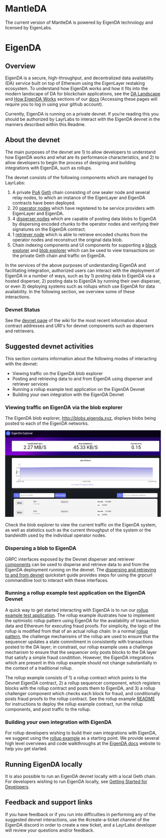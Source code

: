 # MantleDA

The current version of MantleDA is powered by EigenDA technology and licensed by EigenLabs.


# EigenDA

## Overview

EigenDA is a secure, high-throughput, and decentralized data availability (DA) service built on top of Ethereum using the EigenLayer restaking ecosystem. To understand how EigenDA works and how it fits into the modern landscape of DA for blockchain applications, see the [DA Landscape](https://docs.eigenda.xyz/data-availability/) and [How EigenDA Works](https://docs.eigenda.xyz/how-it-works/) sections of our [docs](https://docs.eigenda.xyz/) (Accessing these pages will require you to log in using your github account).

Currently, EigenDA is running on a private devnet. If you’re reading this you should be authorized by LayrLabs to interact with the EigenDA devnet in the manners described within this Readme.

## About the devnet

The main purposes of the devnet are 1) to allow developers to understand how EigenDA works and what are its performance characteristics, and 2) to allow developers to begin the process of designing and building integrations with EigenDA, such as rollups.

The devnet consists of the following components which are managed by LayrLabs:
1. A private [PoA](https://en.wikipedia.org/wiki/Proof_of_authority) [Geth](https://geth.ethereum.org/docs/getting-started) chain consisting of one sealer node and several relay nodes, to which an instance of the EigenLayer and EigenDA contracts have been deployed.
2. 20 [operator nodes](https://docs.eigenda.xyz/how-it-works/protocol/components/) which have registered to be service providers with EigenLayer and EigenDA.
3. 4 [disperser nodes](https://docs.eigenda.xyz/how-it-works/protocol/components/) which are capable of posting data blobs to EigenDA by dispersing encoded chunks to the operator nodes and verifying their signatures on the EigenDA contract.
4. 1 [retriever node](https://docs.eigenda.xyz/how-it-works/protocol/components/) which is able to retrieve encoded chunks from the operator nodes and reconstruct the original data blob.
5. Chain indexing components and UI components for supporting a [block explorer](http://blocks.eigenda.xyz) and [blob explorer](http://blocks.eigenda.xyz) which can be used to view transactions on the private Geth chain and traffic on EigenDA.

In the services of the above purposes of understanding EigenDA and facilitating integration, authorized users can interact with the deployment of EigenDA in a number of ways, such as by 1) posting data to EigenDA via a hosted disperser, 2) posting data to EigenDA by running their own disperser, or even 3) deploying systems such as rollups which use EigenDA for data availability. In the following section, we overview some of these interactions.

### Devnet Status

See the [devnet page](https://github.com/Layr-Labs/datalayr/wiki/Rollup-Devnet-environment-and-port-allocation) of the wiki for the most recent information about contract addresses and URI's for devnet components such as dispersers and retrievers.

## Suggested devnet activities

This section contains information about the following modes of interacting with the devnet:
- Viewing traffic on the EigenDA blob explorer
- Posting and retrieving data to and from EigenDA using disperser and retriever services
- Running a rollup example test application on the EigenDA Devnet
- Building your own integration with the EigenDA Devnet

### Viewing traffic on EigenDA via the blob explorer

The EigenDA blob explorer, http://blobs.eigenda.xyz, displays blobs being posted to each of the EigenDA networks.

![](.github/blob-screen.png)

Check the blob explorer to view the current traffic on the EigenDA system, as well as statistics such as the current throughput of the system or the bandwidth used by the individual operator nodes.

### Dispersing a blob to EigenDA

GRPC interfaces exposed by the Devnet disperser and retriever [components](https://docs.eigenda.xyz/how-it-works/protocol/components/) can be used to disperse and retrieve data to and from the EigenDA deployment running on the devnet. The [dispersing and retrieving to and from devnet](.github/dispersal-to-devnet.md) quickstart guide provides steps for using the grpcurl commandline tool to interact with these interfaces.

### Running a rollup example test application on the EigenDA Devnet

A quick way to get started interacting with EigenDA is to run our [rollup example test application](middleware/rollup-example). The rollup example illustrates how to implement the optimistic rollup pattern using EigenDA for the availability of transaction data and Ethereum for executing fraud proofs. For simplicity, the logic of the rollup is modified from that of an actual rollup chain: In a normal [rollup pattern](https://docs.eigenda.xyz/build/rollups/), the challenge mechanisms of the rollup are used to ensure that the sequencer updates a state commitment in consistently with transactions posted to the DA layer; in constrast, our rollup example uses a challenge mechanism to ensure that the sequencer only posts blocks to the DA layer that satisfy a simple fraud conditition. However, the EigenDA integrations which are present in this rollup example should not change substantially in the context of a traditional rollup.

The rollup example consists of 1) a rollup contract which points to the Devnet EigenDA contract, 2) a rollup sequencer component, which registers blocks with the rollup contract and posts them to EigenDA, and 3) a rollup challenger component which checks each block for fraud, and conditionally posts fraud proofs to the rollup contract. See the rollup example [README](middleware/rollup-example/README.md) for instructions to deploy the rollup example contract, run the rollup components, and post traffic to the rollup.

### Building your own integration with EigenDA

For rollup developers wishing to build their own integrations with EigenDA, we suggest using the [rollup example](middleware/rollup-example) as a starting point. We provide several high level overviews and code walkthroughs at the [EigenDA docs](https://docs.eigenda.xyz/build/rollups/example/) website to help you get started.

## Running EigenDA locally

It is also possible to run an EigenDA devnet locally with a local Geth chain. For developers wishing to run EigenDA locally, see [Getting Started for Developers](.github/developers.md).

## Feedback and support links

If you have feedback or if you run into difficulties in performing any of the suggested devnet interactions, use the #create-a-ticket channel of the EigenDA discord in order to create a new ticket, and a LayrLabs developer will review your questions and/or feedback.
